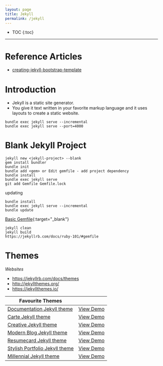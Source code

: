 ```yaml
---
layout: page
title: Jekyll
permalink: /jekyll
---
```


- TOC
  {:toc}

---

# Reference Articles

- [creating-jekyll-bootstrap-template](https://www.danielsieger.com/blog/2019/01/12/creating-jekyll-bootstrap-template.html)

# Introduction

- Jekyll is a static site generator.
- You give it text written in your favorite markup language and it uses layouts to create a static website.

```
bundle exec jekyll serve --incremental
bundle exec jekyll serve --port=4000
```

# Blank Jekyll Project

```
jekyll new <jekyll-project> --blank
gem install bundler
bundle init
bundle add <gem> or Edit gemfile - add project dependency
bundle install
bundle exec jekyll serve
git add Gemfile Gemfile.lock
```

updating

```
bundle install
bundle exec jekyll serve --incremental
bundle update
```

[Basic Gemfile](https://jekyllrb.com/docs/ruby-101/#gemfile){:target="\_blank"}

```
jekyll clean
jekyll build
https://jekyllrb.com/docs/ruby-101/#gemfile
```

# Themes

_Websites_

- https://jekyllrb.com/docs/themes
- http://jekyllthemes.org/
- https://jekyllthemes.io/

| Favourite Themes                                                                         |                                                                        |
| ---------------------------------------------------------------------------------------- | ---------------------------------------------------------------------- |
| [Documentation Jekyll theme](https://jekyllthemes.io/theme/documentation)                | [View Demo](https://idratherbewriting.com/documentation-theme-jekyll/) |
| [Carte Jekyll theme](https://jekyllthemes.io/theme/carte)                                | [View Demo](http://wiredcraft.github.io/carte/)                        |
| [Creative Jekyll theme](https://jekyllthemes.io/theme/creative-theme-jekyll)             | [View Demo](https://volny.github.io/creative-theme-jekyll/)            |
| [Modern Blog Jekyll theme](https://jekyllthemes.io/theme/jekyll-modern-blog)             | [View Demo](https://inded.xyz/Jekyll_modern-blog/)                     |
| [Resumecard Jekyll theme](https://jekyllthemes.io/theme/resumecard)                      | [View Demo](https://ddbullfrog.github.io/resumecard/)                  |
| [Stylish Portfolio Jekyll theme](https://jekyllthemes.io/theme/stylish-portfolio-jekyll) | [View Demo](https://volny.github.io/stylish-portfolio-jekyll/)         |
| [Millennial Jekyll theme](https://jekyllthemes.io/theme/millennial)                      | [View Demo](https://lenpaul.github.io/Millennial/)                     |
